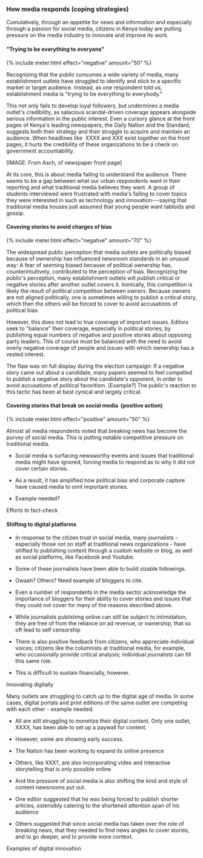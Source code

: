 ### How media responds (coping strategies)

Cumulatively, through an appetite for news and information and especially through a passion for social media, citizens in Kenya today are putting pressure on the media industry to innovate and improve its work.

#### "Trying to be everything to everyone"

{% include meter.html effect="negative" amount="50" %}

Recognizing that the public consumes a wide variety of media, many establishment outlets have struggled to identify and stick to a specific market or target audience. Instead, as one respondent told us, establishment media is "trying to be everything to everybody."

This not only fails to develop loyal followers, but undermines a media outlet's credibility, as salacious scandal-driven coverage appears alongside serious information in the public interest. Even a cursory glance at the front pages of Kenya's leading newspapers, the Daily Nation and the Standard, suggests both their strategy and their struggle to acquire and maintain an audience. When headlines like  XXXX and XXX exist together on the front pages, it hurts the credibility of these organizations to be a check on government accountability.

[IMAGE: From Asch, of newspaper front page]

At its core, this is about media failing to understand the audience. There seems to be a gap between what our urban respondents want in their reporting and what traditional media believes they want. A group of students interviewed were frustrated with media's failing to cover topics they were interested in such as technology and innovation---saying that traditional media houses just assumed that young people want tabloids and gossip.

#### Covering stories to avoid charges of bias

{% include meter.html effect="negative" amount="70" %}

The widespread public perception that media outlets are politically biased because of ownership has influenced newsroom standards in an unusual way: A fear of seeming biased because of political ownership has, counterintuitively, contributed to the perception of bias. Recognizing the public's perception, many establishment outlets will publish critical or negative stories after another outlet covers it. Ironically, this competition is likely the result of political competition between owners. Because owners are not aligned politically, one is sometimes willing to publish a critical story, which then the others will be forced to cover to avoid accusations of political bias.

However, this does not lead to true coverage of important issues. Editors seek to "balance" their coverage, especially in political stories, by publishing equal numbers of negative and positive stories about opposing party leaders. This of course must be balanced with the need to avoid overly negative coverage of people and issues with which ownership has a vested interest.

The flaw was on full display during the election campaign: If a negative story came out about a candidate, many papers seemed to feel compelled to publish a negative story about the candidate's opponent, in order to avoid accusations of political favoritism. [Example?] The public's reaction to this tactic has been at best cynical and largely critical.  

#### Covering stories that break on social media  (positive action)

{% include meter.html effect="positive" amount="50" %}

Almost all media respondents noted that breaking news has become the purvey of social media. This is putting notable competitive pressure on traditional media.

-   Social media is surfacing newsworthy events and issues that traditional media might have ignored, forcing media to respond as to why it did not cover certain stories.

-   As a result, it has amplified how political bias and corporate capture have caused media to omit important stories.

-   Example needed?

<div class="button">
Efforts to fact-check
</div>

#### Shifting to digital platforms

-   In response to the citizen trust in social media, many journalists - especially those not on staff at traditional news organizations - have shifted to publishing content through a custom website or blog, as well as social platforms, like Facebook and Youtube.

-   Some of these journalists have been able to build sizable followings.

-   Owaah? Others? Need example of bloggers to cite.

-   Even a number of respondents in the media sector acknowledge the importance of bloggers for their ability to cover stories and issues that they could not cover for many of the reasons described above.

-   While journalists publishing online can still be subject to intimidation, they are free of from the reliance on ad revenue, or ownership, that so oft lead to self censorship

-   There is also positive feedback from citizens, who appreciate individual voices; citizens like the columnists at traditional media, for example, who occasionally provide critical analysis; individual journalists can fill this same role.

-   This is difficult to sustain financially, however.

Innovating digitally

Many outlets are struggling to catch up to the digital age of media. In some cases, digital portals and print editions of the same outlet are competing with each other - example needed.

-   All are still struggling to monetize their digital content. Only one outlet, XXXX, has been able to set up a paywall for content.

-   However, some are showing early success.

-   The Nation has been working to expand its online presence

-   Others, like XXX?, are also incorporating video and interactive storytelling that is only possible online

-   And the pressure of social media is also shifting the kind and style of content newsrooms put out.

-   One editor suggested that he was being forced to publish shorter articles, ostensibly catering to the shortened attention span of his audience

-   Others suggested that since social media has taken over the role of breaking news, that they needed to find news angles to cover stories, and to go deeper, and to provide more context.

<div class="button">
Examples of digital innovation
</div>
